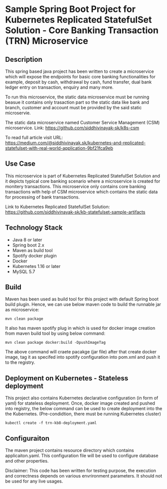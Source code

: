 # Sample Spring Boot Project for Kubernetes Replicated StatefulSet Solution - Core Banking Transaction (TRN) Microservice

## Description
This spring based java project has been written to create a microservice which will expose the endpoints for basic core banking functionalities for example, deposit by cash, withdrawal by cash, fund transfer, dual bank ledger entry on transaction, enquiry and many more.

To run this microservice, the static data microservice must be running beasue it contains only trasaction part so the static data like bank and branch, customer and account must be provided by the said static microservie. 

The static data microservice named Customer Service Management (CSM) microservice. Link: https://github.com/siddhivinayak-sk/k8s-csm

To read full article visit URL: https://medium.com/@siddhivinayak.sk/kubernetes-and-replicated-statefulset-with-real-world-application-9bf21fca9eb


## Use Case
This microservice is part of Kubernetes Replicated StatefulSet Solution and it depicts typical core banking scenario where a microservice is created for monitery transactions. This microservice only contains core banking transactions with help of CSM microservice which contains the static data for processing of bank transactions.

Link to Kubernetes Replicated StatefulSet Solution: https://github.com/siddhivinayak-sk/kb-statefulset-sample-artifacts

## Technology Stack
- Java 8 or later
- Spring boot 2.x
- Maven as build tool
- Spotify docker plugin
- Docker
- Kubernetes 1.16 or later
- MySQL 5.7


## Build
Maven has been used as build tool for this project with default Spring boot build plugin.
Hence, we can use below maven code to build the runnable jar as microservice:

```
mvn clean package
```

It also has maven spotify plug in which is used for docker image creation from maven build tool by using below command:

```
mvn clean package docker:build -DpushImageTag
```
The above command will craete pacakge (jar file) after that create docker image, tag it as specifed into spotify configuration into pom.xml and push it to the registry.


## Deployment on Kubernetes - Stateless deployment
This project also contains Kubernetes declarative configuration (in form of yaml) for stateless deployment. Once, docker image created and pushed into registry, the below command can be used to create deployment into the the Kubernetes. (Pre-condidtion, there must be running Kubernetes cluster)

```
kubectl create -f trn-kb8-deployment.yaml
```

## Configuraiton
The maven project contains resource directory which contains applicaiton.yaml. This configuration file will be used to configure database and other properties.

Disclaimer: This code has been written for testing purpose, the execution and correctness depends on various envrironment parameters. It should not be used for any live usages.
